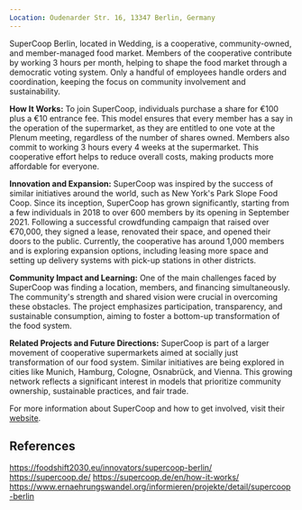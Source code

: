 ```yaml
---
Location: Oudenarder Str. 16, 13347 Berlin, Germany
---
```


SuperCoop Berlin, located in Wedding, is a cooperative, community-owned, and member-managed food market. Members of the cooperative contribute by working 3 hours per month, helping to shape the food market through a democratic voting system. Only a handful of employees handle orders and coordination, keeping the focus on community involvement and sustainability.

**How It Works:**
To join SuperCoop, individuals purchase a share for €100 plus a €10 entrance fee. This model ensures that every member has a say in the operation of the supermarket, as they are entitled to one vote at the Plenum meeting, regardless of the number of shares owned. Members also commit to working 3 hours every 4 weeks at the supermarket. This cooperative effort helps to reduce overall costs, making products more affordable for everyone.

**Innovation and Expansion:**
SuperCoop was inspired by the success of similar initiatives around the world, such as New York's Park Slope Food Coop. Since its inception, SuperCoop has grown significantly, starting from a few individuals in 2018 to over 600 members by its opening in September 2021. Following a successful crowdfunding campaign that raised over €70,000, they signed a lease, renovated their space, and opened their doors to the public. Currently, the cooperative has around 1,000 members and is exploring expansion options, including leasing more space and setting up delivery systems with pick-up stations in other districts.

**Community Impact and Learning:**
One of the main challenges faced by SuperCoop was finding a location, members, and financing simultaneously. The community's strength and shared vision were crucial in overcoming these obstacles. The project emphasizes participation, transparency, and sustainable consumption, aiming to foster a bottom-up transformation of the food system.

**Related Projects and Future Directions:**
SuperCoop is part of a larger movement of cooperative supermarkets aimed at socially just transformation of our food system. Similar initiatives are being explored in cities like Munich, Hamburg, Cologne, Osnabrück, and Vienna. This growing network reflects a significant interest in models that prioritize community ownership, sustainable practices, and fair trade.

For more information about SuperCoop and how to get involved, visit their [website](https://supercoop.de).

## References

https://foodshift2030.eu/innovators/supercoop-berlin/
https://supercoop.de/
https://supercoop.de/en/how-it-works/
https://www.ernaehrungswandel.org/informieren/projekte/detail/supercoop-berlin
